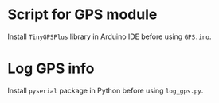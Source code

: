 # Script for GPS module

Install `TinyGPSPlus` library in Arduino IDE before using `GPS.ino`.

# Log GPS info

Install `pyserial` package in Python before using `log_gps.py`.
